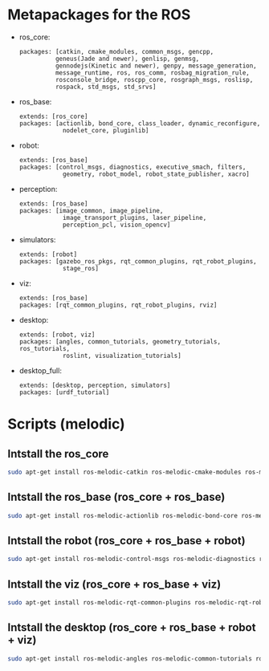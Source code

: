 # Metapackages for the ROS

- ros_core:
  ```
  packages: [catkin, cmake_modules, common_msgs, gencpp,
            geneus(Jade and newer), genlisp, genmsg,
            gennodejs(Kinetic and newer), genpy, message_generation,
            message_runtime, ros, ros_comm, rosbag_migration_rule,
            rosconsole_bridge, roscpp_core, rosgraph_msgs, roslisp,
            rospack, std_msgs, std_srvs]
  ```
- ros_base:
  ```
  extends: [ros_core]
  packages: [actionlib, bond_core, class_loader, dynamic_reconfigure,
              nodelet_core, pluginlib]
  ```
- robot:
  ```
  extends: [ros_base]
  packages: [control_msgs, diagnostics, executive_smach, filters,
              geometry, robot_model, robot_state_publisher, xacro]
  ```
- perception:
  ```
  extends: [ros_base]
  packages: [image_common, image_pipeline,
              image_transport_plugins, laser_pipeline,
              perception_pcl, vision_opencv]
  ```
- simulators:
  ```
  extends: [robot]
  packages: [gazebo_ros_pkgs, rqt_common_plugins, rqt_robot_plugins,
              stage_ros]
  ```
- viz:
  ```
  extends: [ros_base]
  packages: [rqt_common_plugins, rqt_robot_plugins, rviz]
  ```
- desktop:
  ```
  extends: [robot, viz]
  packages: [angles, common_tutorials, geometry_tutorials, ros_tutorials,
              roslint, visualization_tutorials]
  ```
- desktop_full:
  ```
  extends: [desktop, perception, simulators]
  packages: [urdf_tutorial]
  ```

# Scripts (melodic)

## Intstall the ros_core
```sh
sudo apt-get install ros-melodic-catkin ros-melodic-cmake-modules ros-melodic-common-msgs ros-melodic-gencpp ros-melodic-geneus ros-melodic-genlisp ros-melodic-genmsg ros-melodic-gennodejs ros-melodic-genpy ros-melodic-message-generation ros-melodic-message-runtime ros-melodic-ros ros-melodic-ros-comm ros-melodic-rosbag-migration-rule ros-melodic-rosconsole-bridge ros-melodic-roscpp-core ros-melodic-rosgraph-msgs ros-melodic-roslisp ros-melodic-rospack ros-melodic-std-msgs ros-melodic-std-srvs
```

## Intstall the ros_base (ros_core + ros_base)
```sh
sudo apt-get install ros-melodic-actionlib ros-melodic-bond-core ros-melodic-class-loader ros-melodic-dynamic-reconfigure ros-melodic-nodelet-core ros-melodic-pluginlib
```

## Intstall the robot (ros_core + ros_base + robot)
```sh
sudo apt-get install ros-melodic-control-msgs ros-melodic-diagnostics ros-melodic-executive-smach ros-melodic-filters ros-melodic-geometry ros-melodic-robot-model ros-melodic-robot-state-publisher ros-melodic-xacro
```

## Intstall the viz (ros_core + ros_base + viz)
```sh
sudo apt-get install ros-melodic-rqt-common-plugins ros-melodic-rqt-robot-plugins ros-melodic-rviz
```

## Intstall the desktop (ros_core + ros_base + robot + viz)
```sh
sudo apt-get install ros-melodic-angles ros-melodic-common-tutorials ros-melodic-geometry-tutorials ros-melodic-ros-tutorials ros-melodic-roslint ros-melodic-visualization-tutorials
```
